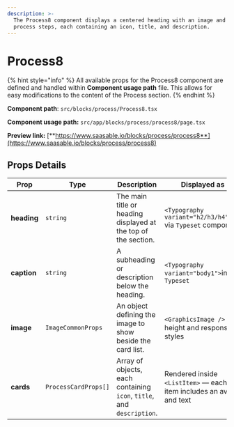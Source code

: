 ```yaml
---
description: >-
  The Process8 component displays a centered heading with an image and a list of
  process steps, each containing an icon, title, and description.
---
```


# Process8

{% hint style="info" %}
All available props for the Process8 component are defined and handled within **Component usage path** file. This allows for easy modifications to the content of the Process section.
{% endhint %}

**Component path**: `src/blocks/process/Process8.tsx`

**Component usage path:**  `src/app/blocks/process/process8/page.tsx`

**Preview link:** [**https://www.saasable.io/blocks/process/process8**](https://www.saasable.io/blocks/process/process8)

## Props Details

<table><thead><tr><th width="139">Prop</th><th width="166">Type</th><th width="174">Description</th><th>Displayed as</th></tr></thead><tbody><tr><td><strong>heading</strong></td><td><code>string</code></td><td>The main title or heading displayed at the top of the section.</td><td><code>&#x3C;Typography variant="h2/h3/h4"></code> via <code>Typeset</code> component</td></tr><tr><td><strong>caption</strong></td><td><code>string</code></td><td>A subheading or description below the heading.</td><td><code>&#x3C;Typography variant="body1"></code>inside <code>Typeset</code></td></tr><tr><td><strong>image</strong></td><td><code>ImageCommonProps</code></td><td>An object defining the image to show beside the card list.</td><td><code>&#x3C;GraphicsImage /></code> with height and responsive styles</td></tr><tr><td><strong>cards</strong></td><td><code>ProcessCardProps[]</code></td><td>Array of objects, each containing <code>icon</code>, <code>title</code>, and <code>description</code>.</td><td>Rendered inside <code>&#x3C;ListItem></code> — each item includes an avatar and text</td></tr></tbody></table>
